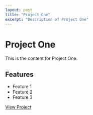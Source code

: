 ```yaml
---
layout: post
title: "Project One"
excerpt: "Description of Project One"
---
```


# Project One

This is the content for Project One.

## Features

- Feature 1
- Feature 2
- Feature 3

[View Project](#)